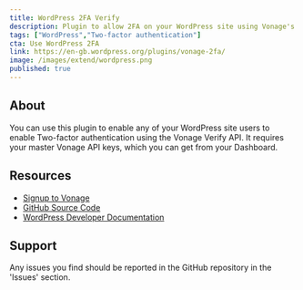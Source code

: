 ```yaml
---
title: WordPress 2FA Verify
description: Plugin to allow 2FA on your WordPress site using Vonage's Verify API
tags: ["WordPress","Two-factor authentication"]
cta: Use WordPress 2FA
link: https://en-gb.wordpress.org/plugins/vonage-2fa/
image: /images/extend/wordpress.png
published: true
---
```


## About

You can use this plugin to enable any of your WordPress site users to enable Two-factor authentication
using the Vonage Verify API. It requires your master Vonage API keys, which you can get from your 
Dashboard.

## Resources

- [Signup to Vonage](https://dashboard.nexmo.com/sign-up?icid=tryitfree_api-developer-extendwordpress_nexmodashbdfreetrialsignup_nav)
- [GitHub Source Code](https://github.com/Vonage-Community/integration-verify-wordpress-2fa)
- [WordPress Developer Documentation](https://developer.wordpress.org/)

## Support

Any issues you find should be reported in the GitHub repository in the 'Issues' section.
